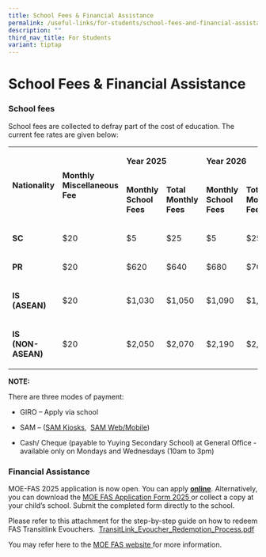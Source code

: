 ```yaml
---
title: School Fees & Financial Assistance
permalink: /useful-links/for-students/school-fees-and-financial-assistance/
description: ""
third_nav_title: For Students
variant: tiptap
---
```

<h1>School Fees &amp; Financial Assistance</h1>
<h3>School fees</h3>
<p>School fees are collected to defray part of the cost of education. The
current fee rates are given below:</p>
<table style="minWidth: 150px">
<colgroup>
<col>
<col>
<col>
<col>
<col>
<col>
</colgroup>
<tbody>
<tr>
<td rowspan="2" colspan="1">
<p><strong>Nationality</strong>
</p>
</td>
<td rowspan="2" colspan="1">
<p><strong>Monthly Miscellaneous Fee</strong>
</p>
</td>
<td rowspan="1" colspan="2">
<p><strong>Year 2025</strong>
</p>
</td>
<td rowspan="1" colspan="2">
<p><strong>Year 2026</strong>
</p>
</td>
</tr>
<tr>
<td rowspan="1" colspan="1">
<p><strong>Monthly School Fees</strong>
</p>
</td>
<td rowspan="1" colspan="1">
<p><strong>Total Monthly Fees</strong>
</p>
</td>
<td rowspan="1" colspan="1">
<p><strong>Monthly School Fees</strong>
</p>
</td>
<td rowspan="1" colspan="1">
<p><strong>Total Monthly Fees</strong>
</p>
</td>
</tr>
<tr>
<td rowspan="1" colspan="1">
<p><strong>SC</strong>
</p>
</td>
<td rowspan="1" colspan="1">
<p>$20</p>
</td>
<td rowspan="1" colspan="1">
<p>$5</p>
</td>
<td rowspan="1" colspan="1">
<p>$25</p>
</td>
<td rowspan="1" colspan="1">
<p>$5</p>
</td>
<td rowspan="1" colspan="1">
<p>$25</p>
</td>
</tr>
<tr>
<td rowspan="1" colspan="1">
<p><strong>PR</strong>
</p>
</td>
<td rowspan="1" colspan="1">
<p>$20</p>
</td>
<td rowspan="1" colspan="1">
<p>$620</p>
</td>
<td rowspan="1" colspan="1">
<p>$640</p>
</td>
<td rowspan="1" colspan="1">
<p>$680</p>
</td>
<td rowspan="1" colspan="1">
<p>$700</p>
</td>
</tr>
<tr>
<td rowspan="1" colspan="1">
<p><strong>IS (ASEAN)</strong>
</p>
</td>
<td rowspan="1" colspan="1">
<p>$20</p>
</td>
<td rowspan="1" colspan="1">
<p>$1,030</p>
</td>
<td rowspan="1" colspan="1">
<p>$1,050</p>
</td>
<td rowspan="1" colspan="1">
<p>$1,090</p>
</td>
<td rowspan="1" colspan="1">
<p>$1,110</p>
</td>
</tr>
<tr>
<td rowspan="1" colspan="1">
<p><strong>IS<br>(NON-ASEAN)</strong>
</p>
</td>
<td rowspan="1" colspan="1">
<p>$20</p>
</td>
<td rowspan="1" colspan="1">
<p>$2,050</p>
</td>
<td rowspan="1" colspan="1">
<p>$2,070</p>
</td>
<td rowspan="1" colspan="1">
<p>$2,190</p>
</td>
<td rowspan="1" colspan="1">
<p>$2,210</p>
</td>
</tr>
</tbody>
</table>
<p><strong>NOTE:</strong>
</p>
<p>There are three modes of payment:</p>
<ul data-tight="true" class="tight">
<li>
<p>GIRO – Apply via school</p>
</li>
<li>
<p>SAM – (<a href="https://www.mysam.sg/public/pcontent.jsp?s=kiosk-locations" rel="noopener noreferrer nofollow" target="_blank">SAM Kiosks</a>,&nbsp;
<a href="https://www.mysam.sg/index.jsp" rel="noopener noreferrer nofollow" target="_blank">SAM Web/Mobile</a>)</p>
</li>
<li>
<p>Cash/ Cheque (payable to Yuying Secondary School) at General Office -
available only on Mondays and Wednesdays (10am to 3pm)</p>
</li>
</ul>
<h3>Financial Assistance</h3>
<p>MOE-FAS 2025 application is now open. You can apply&nbsp;<strong><a href="https://go.gov.sg/moe-efas" rel="noopener noreferrer nofollow" target="_blank">online</a></strong>.
Alternatively, you can download the <a href="/files/Pdf/Uniforms and Textbooks/MOE_FAS_Application_Form_2025.pdf" rel="noopener nofollow" target="_blank">MOE FAS Application Form 2025 </a>or
collect a copy at your child’s school. Submit the completed form directly
to the school.</p>
<p>Please refer to this attachment for the step-by-step guide on how to redeem
FAS Transitlink Evouchers.&nbsp; <a href="https://www.moe.gov.sg/-/media/images/news/press/meal_subsidies_redemption_guide.pdf?la=en&amp;hash=5D7DADF07A43E4DBBF2FF0AAF231B7EADBECDD94" rel="noopener noreferrer nofollow" target="_blank">TransitLink_Evoucher_Redemption_Process.pdf</a>
</p>
<p>You may refer here to the <a href="https://www.moe.gov.sg/financial-matters/financial-assistance" rel="noopener noreferrer nofollow" target="_blank">MOE FAS website </a>for
more information.</p>
<p></p>
<p></p>